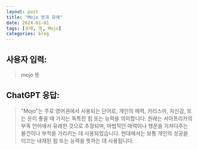 ```yaml
---
layout: post
title: "Mojo 뜻과 유래"
date: 2024-01-01
tags: [유래, 뜻, Mojo]
categories: blog
---
```


## 사용자 입력:
> mojo 뜻

## ChatGPT 응답:
> "Mojo"는 주로 영어권에서 사용되는 단어로, 개인의 매력, 카리스마, 자신감, 또는 운이 좋을 때 가지는 독특한 힘 또는 능력을 의미합니다. 원래는 서아프리카의 부족 언어에서 유래한 것으로 추정되며, 마법적인 매력이나 행운을 가져다주는 물건이나 부적을 가리키는 데 사용되었습니다. 현대에서는 보통 개인의 성공을 이끄는 내재된 힘 또는 능력을 뜻하는 데 사용됩니다.

